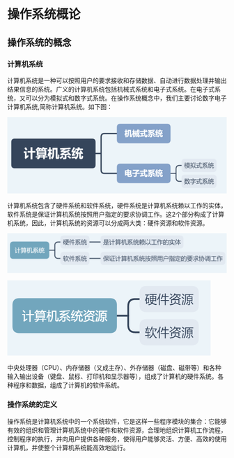 # 操作系统概论

## 操作系统的概念

### 计算机系统

计算机系统是一种可以按照用户的要求接收和存储数据、自动进行数据处理并输出结果信息的系统。广义的计算机系统包括机械式系统和电子式系统。在电子式系统，又可以分为模拟式和数字式系统。在操作系统概念中，我们主要讨论数字电子计算机系统,简称计算机系统。如下图：

![计算机系统](../public/images/i23.png)

计算机系统包含了硬件系统和软件系统，硬件系统是计算机系统赖以工作的实体，软件系统是保证计算机系统按照用户指定的要求协调工作。这2个部分构成了计算机系统，因此，计算机系统的资源可以分成两大类：硬件资源和软件资源。

![计算机系统：硬件子系统和软件子系统](../public/images/i24.png)

![计算机系统资源：硬件资源和软件资源](../public/images/i25.png)

中央处理器（CPU）、内存储器（又成主存）、外存储器（磁盘、磁带等）和各种输入输出设备（键盘、鼠标、打印机和显示器等），组成了计算机的硬件系统。各种程序和数据，组成了计算机的软件系统。

### 操作系统的定义

操作系统是计算机系统中的一个系统软件，它是这样一些程序模块的集合：它能够有效的组织和管理计算机系统中的硬件和软件资源，合理地组织计算机工作流程，控制程序的执行，并向用户提供各种服务，使得用户能够灵活、方便、高效的使用计算机，并使整个计算机系统能高效地运行。